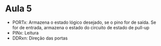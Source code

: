 # Aula 5
- PORTx: Armazena o estado lógico desejado, se o pino for de saída. Se for de entrada, armazena o estado do circuito de estado de pull-up
- PINx: Leitura
- DDRxn: Direção das portas